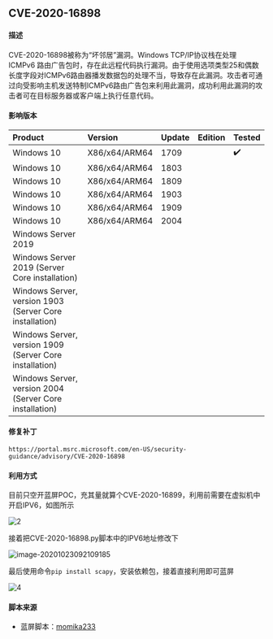 ## CVE-2020-16898

#### 描述

CVE-2020-16898被称为“坏邻居”漏洞。Windows TCP/IP协议栈在处理 ICMPv6 路由广告包时，存在此远程代码执行漏洞。由于使用选项类型25和偶数长度字段对ICMPv6路由器播发数据包的处理不当，导致存在此漏洞。攻击者可通过向受影响主机发送特制ICMPv6路由广告包来利用此漏洞，成功利用此漏洞的攻击者可在目标服务器或客户端上执行任意代码。

#### 影响版本

| Product                                                 | Version       | Update | Edition | Tested             |
| :------------------------------------------------------ | :------------ | ------ | ------- | ------------------ |
| Windows 10                                              | X86/x64/ARM64 | 1709   |         | :heavy_check_mark: |
| Windows 10                                              | X86/x64/ARM64 | 1803   |         |                    |
| Windows 10                                              | X86/x64/ARM64 | 1809   |         |                    |
| Windows 10                                              | X86/x64/ARM64 | 1903   |         |                    |
| Windows 10                                              | X86/x64/ARM64 | 1909   |         |                    |
| Windows 10                                              | X86/x64/ARM64 | 2004   |         |                    |
| Windows Server 2019                                     |               |        |         |                    |
| Windows Server 2019 (Server Core installation)          |               |        |         |                    |
| Windows Server, version 1903 (Server Core installation) |               |        |         |                    |
| Windows Server, version 1909 (Server Core installation) |               |        |         |                    |
| Windows Server, version 2004 (Server Core installation) |               |        |         |                    |

#### 修复补丁

```
https://portal.msrc.microsoft.com/en-US/security-guidance/advisory/CVE-2020-16898
```

#### 利用方式

目前只空开蓝屏POC，充其量就算个CVE-2020-16899，利用前需要在虚拟机中开启IPV6，如图所示

![2](https://github.com/Ascotbe/Random-img/blob/master/WindowsKernelExploits/CVE-2020-16898_ipv6_open.png?raw=true)

接着把CVE-2020-16898.py脚本中的IPV6地址修改下

![image-20201023092109185](https://github.com/Ascotbe/Random-img/blob/master/WindowsKernelExploits/CVE-2020-16898_py.png?raw=true)

最后使用命令`pip install scapy`，安装依赖包，接着直接利用即可蓝屏

![4](https://github.com/Ascotbe/Random-img/blob/master/WindowsKernelExploits/CVE-2020-16898_win_10_1709.gif?raw=true)

#### 脚本来源

- 蓝屏脚本：[momika233](https://github.com/momika233/CVE-2020-16898-exp)

